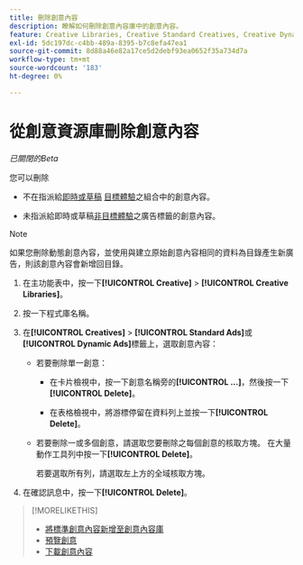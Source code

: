 ```yaml
---
title: 刪除創意內容
description: 瞭解如何刪除創意內容庫中的創意內容。
feature: Creative Libraries, Creative Standard Creatives, Creative Dynamic Creatives
exl-id: 5dc197dc-c4bb-489a-8395-b7c8efa47ea1
source-git-commit: 8d88a46e82a17ce5d2debf93ea0652f35a734d7a
workflow-type: tm+mt
source-wordcount: '183'
ht-degree: 0%

---
```


# 從創意資源庫刪除創意內容

*已關閉的Beta*

您可以刪除

* 不在指派給[即時或草稿](/help/creative/experiences/experience-about.md#experience-statuses-experience-statuses) [目標體驗](/help/creative/experiences/experience-about.md)之組合中的創意內容。

* 未指派給即時或草稿[非目標體驗](/help/creative/experiences/experience-about.md)之廣告標籤的創意內容。

>[!NOTE]
>
>如果您刪除動態創意內容，並使用與建立原始創意內容相同的資料為目錄產生新廣告，則該創意內容會新增回目錄。

1. 在主功能表中，按一下&#x200B;**[!UICONTROL Creative]** > **[!UICONTROL Creative Libraries]**。

1. 按一下程式庫名稱。

1. 在&#x200B;**[!UICONTROL Creatives]** > **[!UICONTROL Standard Ads]**&#x200B;或&#x200B;**[!UICONTROL Dynamic Ads]**&#x200B;標籤上，選取創意內容：

   * 若要刪除單一創意：

      * 在卡片檢視中，按一下創意名稱旁的&#x200B;**[!UICONTROL ...]**，然後按一下&#x200B;**[!UICONTROL Delete]**。

      * 在表格檢視中，將游標停留在資料列上並按一下&#x200B;**[!UICONTROL Delete]**。

   * 若要刪除一或多個創意，請選取您要刪除之每個創意的核取方塊。 在大量動作工具列中按一下&#x200B;**[!UICONTROL Delete]**。

     若要選取所有列，請選取左上方的全域核取方塊。

1. 在確認訊息中，按一下&#x200B;**[!UICONTROL Delete]**。

>[!MORELIKETHIS]
>
>* [將標準創意內容新增至創意內容庫](creative-add-standard.md)
>* [預覽創意](creative-preview.md)
>* [下載創意內容](creative-download.md)

